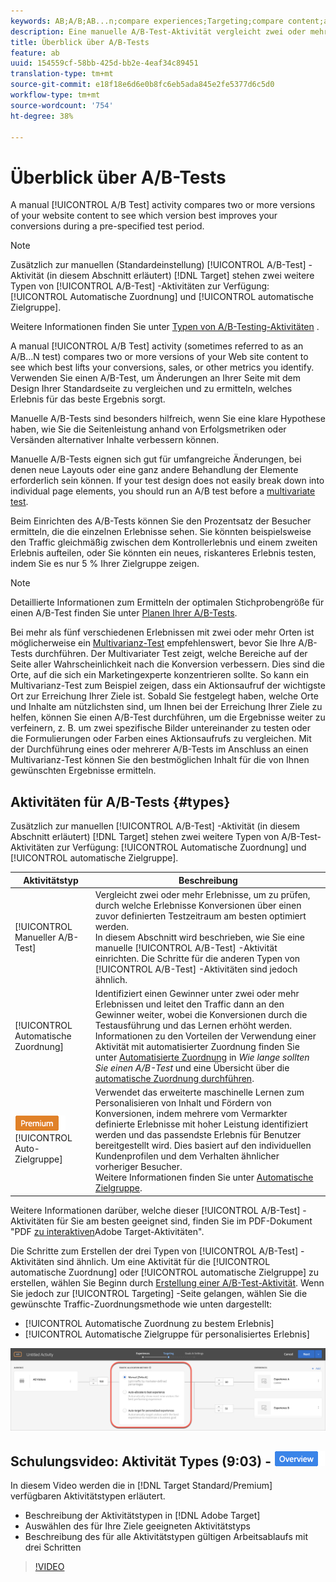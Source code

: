 ```yaml
---
keywords: AB;A/B;AB...n;compare experiences;Targeting;compare content;auto-target;auto-allocate
description: Eine manuelle A/B-Test-Aktivität vergleicht zwei oder mehr Versionen Ihres Website-Inhalts, um festzustellen, welche Version Ihre Konversionen während eines vorab festgelegten Testzeitraums am besten verbessert.
title: Überblick über A/B-Tests
feature: ab
uuid: 154559cf-58bb-425d-bb2e-4eaf34c89451
translation-type: tm+mt
source-git-commit: e18f18e6d6e0b8fc6eb5ada845e2fe5377d6c5d0
workflow-type: tm+mt
source-wordcount: '754'
ht-degree: 38%

---
```



# Überblick über A/B-Tests

A manual [!UICONTROL A/B Test] activity compares two or more versions of your website content to see which version best improves your conversions during a pre-specified test period.

>[!NOTE]
>
>Zusätzlich zur manuellen (Standardeinstellung) [!UICONTROL A/B-Test] -Aktivität (in diesem Abschnitt erläutert) [!DNL Target] stehen zwei weitere Typen von [!UICONTROL A/B-Test] -Aktivitäten zur Verfügung: [!UICONTROL Automatische Zuordnung] und [!UICONTROL automatische Zielgruppe].
>
>Weitere Informationen finden Sie unter [Typen von A/B-Testing-Aktivitäten](#types) .

A manual [!UICONTROL A/B Test] activity (sometimes referred to as an A/B...N test) compares two or more versions of your Web site content to see which best lifts your conversions, sales, or other metrics you identify. Verwenden Sie einen A/B-Test, um Änderungen an Ihrer Seite mit dem Design Ihrer Standardseite zu vergleichen und zu ermitteln, welches Erlebnis für das beste Ergebnis sorgt.

Manuelle A/B-Tests sind besonders hilfreich, wenn Sie eine klare Hypothese haben, wie Sie die Seitenleistung anhand von Erfolgsmetriken oder Versänden alternativer Inhalte verbessern können.

Manuelle A/B-Tests eignen sich gut für umfangreiche Änderungen, bei denen neue Layouts oder eine ganz andere Behandlung der Elemente erforderlich sein können. If your test design does not easily break down into individual page elements, you should run an A/B test before a [multivariate test](/help/c-activities/c-multivariate-testing/multivariate-testing.md).

Beim Einrichten des A/B-Tests können Sie den Prozentsatz der Besucher ermitteln, die die einzelnen Erlebnisse sehen. Sie könnten beispielsweise den Traffic gleichmäßig zwischen dem Kontrollerlebnis und einem zweiten Erlebnis aufteilen, oder Sie könnten ein neues, riskanteres Erlebnis testen, indem Sie es nur 5 % Ihrer Zielgruppe zeigen.

>[!NOTE]
>
>Detaillierte Informationen zum Ermitteln der optimalen Stichprobengröße für einen A/B-Test finden Sie unter [Planen Ihrer A/B-Tests](../../c-activities/t-test-ab/sample-size-determination.md).

Bei mehr als fünf verschiedenen Erlebnissen mit zwei oder mehr Orten ist möglicherweise ein [Multivarianz-Test](/help/c-activities/c-multivariate-testing/multivariate-testing.md) empfehlenswert, bevor Sie Ihre A/B-Tests durchführen. Der Multivariater Test zeigt, welche Bereiche auf der Seite aller Wahrscheinlichkeit nach die Konversion verbessern. Dies sind die Orte, auf die sich ein Marketingexperte konzentrieren sollte. So kann ein Multivarianz-Test zum Beispiel zeigen, dass ein Aktionsaufruf der wichtigste Ort zur Erreichung Ihrer Ziele ist. Sobald Sie festgelegt haben, welche Orte und Inhalte am nützlichsten sind, um Ihnen bei der Erreichung Ihrer Ziele zu helfen, können Sie einen A/B-Test durchführen, um die Ergebnisse weiter zu verfeinern, z. B. um zwei spezifische Bilder untereinander zu testen oder die Formulierungen oder Farben eines Aktionsaufrufs zu vergleichen. Mit der Durchführung eines oder mehrerer A/B-Tests im Anschluss an einen Multivarianz-Test können Sie den bestmöglichen Inhalt für die von Ihnen gewünschten Ergebnisse ermitteln.

## Aktivitäten für A/B-Tests {#types}

Zusätzlich zur manuellen [!UICONTROL A/B-Test] -Aktivität (in diesem Abschnitt erläutert) [!DNL Target] stehen zwei weitere Typen von A/B-Test-Aktivitäten zur Verfügung: [!UICONTROL Automatische Zuordnung] und [!UICONTROL automatische Zielgruppe].

| Aktivitätstyp | Beschreibung |
| --- | --- |
| [!UICONTROL Manueller A/B-Test] | Vergleicht zwei oder mehr Erlebnisse, um zu prüfen, durch welche Erlebnisse Konversionen über einen zuvor definierten Testzeitraum am besten optimiert werden.<br>In diesem Abschnitt wird beschrieben, wie Sie eine manuelle [!UICONTROL A/B-Test] -Aktivität einrichten. Die Schritte für die anderen Typen von [!UICONTROL A/B-Test] -Aktivitäten sind jedoch ähnlich. |
| [!UICONTROL Automatische Zuordnung] | Identifiziert einen Gewinner unter zwei oder mehr Erlebnissen und leitet den Traffic dann an den Gewinner weiter, wobei die Konversionen durch die Testausführung und das Lernen erhöht werden.<br>Informationen zu den Vorteilen der Verwendung einer Aktivität mit automatisierter Zuordnung finden Sie unter [Automatisierte Zuordnung](/help/c-activities/t-test-ab/sample-size-determination.md#auto-allocate) in *Wie lange sollten Sie einen A/B-Test* und eine Übersicht über die [automatische Zuordnung durchführen](/help/c-activities/automated-traffic-allocation/automated-traffic-allocation.md). |
| ![Premium-Zeichen](/help/assets/premium.png) [!UICONTROL Auto-Zielgruppe] | Verwendet das erweiterte maschinelle Lernen zum Personalisieren von Inhalt und Fördern von Konversionen, indem mehrere vom Vermarkter definierte Erlebnisse mit hoher Leistung identifiziert werden und das passendste Erlebnis für Benutzer bereitgestellt wird. Dies basiert auf den individuellen Kundenprofilen und dem Verhalten ähnlicher vorheriger Besucher.<br>Weitere Informationen finden Sie unter [Automatische Zielgruppe](/help/c-activities/auto-target/auto-target-to-optimize.md). |

Weitere Informationen darüber, welche dieser [!UICONTROL A/B-Test] -Aktivitäten für Sie am besten geeignet sind, finden Sie im PDF-Dokument &quot;PDF [zu interaktiven](/help/c-activities/target-activities-guide.md)Adobe Target-Aktivitäten&quot;.

Die Schritte zum Erstellen der drei Typen von [!UICONTROL A/B-Test] -Aktivitäten sind ähnlich. Um eine Aktivität für die [!UICONTROL automatische Zuordnung] oder [!UICONTROL automatische Zielgruppe] zu erstellen, wählen Sie Beginn durch [Erstellung einer A/B-Test-Aktivität](/help/c-activities/t-test-ab/t-test-create-ab/test-create-ab.md). Wenn Sie jedoch zur [!UICONTROL Targeting] -Seite gelangen, wählen Sie die gewünschte Traffic-Zuordnungsmethode wie unten dargestellt:

* [!UICONTROL Automatische Zuordnung zu bestem Erlebnis]
* [!UICONTROL Automatische Zielgruppe für personalisiertes Erlebnis]

![Einstellungen der Traffic-Zuordnungsmethode](/help/c-activities/t-test-ab/t-test-create-ab/assets/traffic-allocation-method.png)

## Schulungsvideo: Aktivität Types (9:03) - ![Überblick](/help/assets/overview.png)

In diesem Video werden die in [!DNL Target Standard/Premium] verfügbaren Aktivitätstypen erläutert.

* Beschreibung der Aktivitätstypen in [!DNL Adobe Target]
* Auswählen des für Ihre Ziele geeigneten Aktivitätstyps
* Beschreibung des für alle Aktivitätstypen gültigen Arbeitsablaufs mit drei Schritten

>[!VIDEO](https://video.tv.adobe.com/v/17386)
